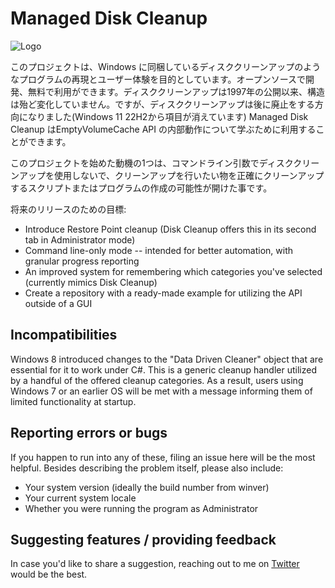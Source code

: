 # Managed Disk Cleanup
![Logo](https://i.imgur.com/RFB7RjN.png)

このプロジェクトは、Windows に同梱しているディスククリーンアップのようなプログラムの再現とユーザー体験を目的としています。オープンソースで開発、無料で利用ができます。ディスククリーンアップは1997年の公開以来、構造は殆ど変化していません。ですが、ディスククリーンアップは後に廃止をする方向になりました(Windows 11 22H2から項目が消えています)
Managed Disk Cleanup はEmptyVolumeCache API の内部動作について学ぶために利用することができます。

このプロジェクトを始めた動機の1つは、コマンドライン引数でディスククリーンアップを使用しないで、クリーンアップを行いたい物を正確にクリーンアップするスクリプトまたはプログラムの作成の可能性が開けた事です。

将来のリリースのための目標:

  - Introduce Restore Point cleanup (Disk Cleanup offers this in its second tab in Administrator mode)
  - Command line-only mode -- intended for better automation, with granular progress reporting
  - An improved system for remembering which categories you've selected (currently mimics Disk Cleanup)
  - Create a repository with a ready-made example for utilizing the API outside of a GUI

## Incompatibilities
Windows 8 introduced changes to the "Data Driven Cleaner" object that are essential for it to work under C#. This is a generic cleanup handler utilized by a handful of the offered cleanup categories. As a result, users using Windows 7 or an earlier OS will be met with a message informing them of limited functionality at startup.

## Reporting errors or bugs
If you happen to run into any of these, filing an issue here will be the most helpful. Besides describing the problem itself, please also include:
 - Your system version (ideally the build number from winver)
 - Your current system locale
 - Whether you were running the program as Administrator

## Suggesting features / providing feedback
In case you'd like to share a suggestion, reaching out to me on [Twitter](https://twitter.com/thebookisclosed) would be the best.
